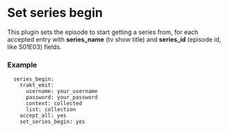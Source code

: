 # Set series begin

This plugin sets the episode to start getting a series from, for each accepted entry with **series_name** (tv show title) and **series_id** (episode id, like S01E03) fields.

### Example

```
  series_begin:
    trakt_emit:
      username: your_username
      password: your_password
      context: collected
      list: collection
    accept_all: yes
    set_series_begin: yes
```
